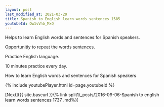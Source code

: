 ```yaml
---
layout: post
last_modified_at: 2021-03-29
title: Spanish to English learn words sentences 1585 
youtubeId: Ow1vVhb_MxQ
---
```

 
 
Helps to learn English words and sentences for Spanish speakers.

Opportunitiy to repeat the words sentences. 

Practice English language. 
 
10 minutes practice every day. 
 
How to learn English words and sentences for Spanish speakers 
 
{% include youtubePlayer.html id=page.youtubeId %}
 
 
[Next]({{ site.baseurl }}{% link  split1/_posts/2016-09-06-Spanish to english learn words sentences 1737 .md%})
 
